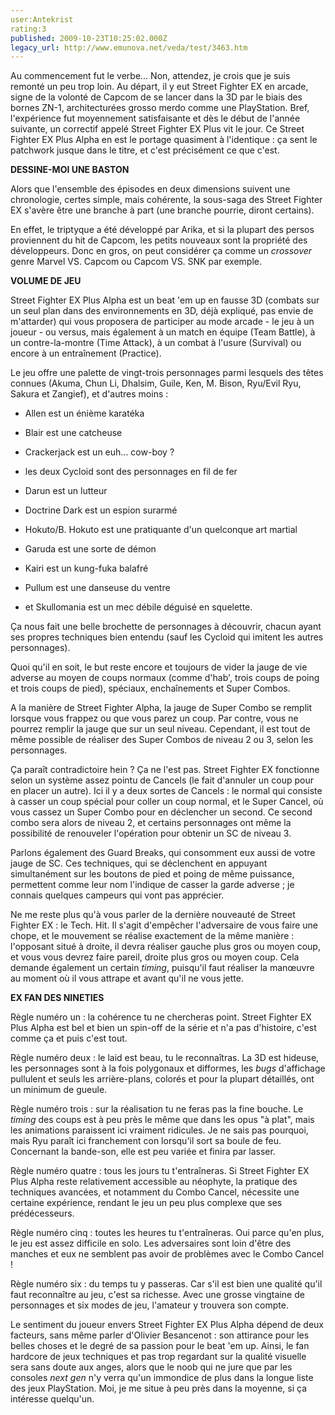 ```yaml
---
user:Antekrist
rating:3
published: 2009-10-23T10:25:02.000Z
legacy_url: http://www.emunova.net/veda/test/3463.htm
---
```

Au commencement fut le verbe... Non, attendez, je crois que je suis remonté un peu trop loin. Au départ, il y eut Street Fighter EX en arcade, signe de la volonté de Capcom de se lancer dans la 3D par le biais des bornes ZN-1, architecturées grosso merdo comme une PlayStation. Bref, l'expérience fut moyennement satisfaisante et dès le début de l'année suivante, un correctif appelé Street Fighter EX Plus vit le jour. Ce Street Fighter EX Plus Alpha en est le portage quasiment à l'identique : ça sent le patchwork jusque dans le titre, et c'est précisément ce que c'est.  

  

**DESSINE-MOI UNE BASTON**  

Alors que l'ensemble des épisodes en deux dimensions suivent une chronologie, certes simple, mais cohérente, la sous-saga des Street Fighter EX s'avère être une branche à part (une branche pourrie, diront certains).  

En effet, le triptyque a été développé par Arika, et si la plupart des persos proviennent du hit de Capcom, les petits nouveaux sont la propriété des développeurs. Donc en gros, on peut considérer ça comme un _crossover_ genre Marvel VS. Capcom ou Capcom VS. SNK par exemple.  

  

**VOLUME DE JEU**  

Street Fighter EX Plus Alpha est un beat 'em up en fausse 3D (combats sur un seul plan dans des environnements en 3D, déjà expliqué, pas envie de m'attarder) qui vous proposera de participer au mode arcade - le jeu à un joueur - ou versus, mais également à un match en équipe (Team Battle), à un contre-la-montre (Time Attack), à un combat à l'usure (Survival) ou encore à un entraînement (Practice).  

Le jeu offre une palette de vingt-trois personnages parmi lesquels des têtes connues (Akuma, Chun Li, Dhalsim, Guile, Ken, M. Bison, Ryu/Evil Ryu, Sakura et Zangief), et d'autres moins :  

- Allen est un énième karatéka  

- Blair est une catcheuse  

- Crackerjack est un euh... cow-boy ?  

- les deux Cycloid sont des personnages en fil de fer  

- Darun est un lutteur  

- Doctrine Dark est un espion surarmé  

- Hokuto/B. Hokuto est une pratiquante d'un quelconque art martial  

- Garuda est une sorte de démon  

- Kairi est un kung-fuka balafré  

- Pullum est une danseuse du ventre  

- et Skullomania est un mec débile déguisé en squelette.  

  

Ça nous fait une belle brochette de personnages à découvrir, chacun ayant ses propres techniques bien entendu (sauf les Cycloid qui imitent les autres personnages).  

Quoi qu'il en soit, le but reste encore et toujours de vider la jauge de vie adverse au moyen de coups normaux (comme d'hab', trois coups de poing et trois coups de pied), spéciaux, enchaînements et Super Combos.  

A la manière de Street Fighter Alpha, la jauge de Super Combo se remplit lorsque vous frappez ou que vous parez un coup. Par contre, vous ne pourrez remplir la jauge que sur un seul niveau. Cependant, il est tout de même possible de réaliser des Super Combos de niveau 2 ou 3, selon les personnages.  

Ça paraît contradictoire hein ? Ça ne l'est pas. Street Fighter EX fonctionne selon un système assez pointu de Cancels (le fait d'annuler un coup pour en placer un autre). Ici il y a deux sortes de Cancels : le normal qui consiste à casser un coup spécial pour coller un coup normal, et le Super Cancel, où vous cassez un Super Combo pour en déclencher un second. Ce second combo sera alors de niveau 2, et certains personnages ont même la possibilité de renouveler l'opération pour obtenir un SC de niveau 3\.  

Parlons également des Guard Breaks, qui consomment eux aussi de votre jauge de SC. Ces techniques, qui se déclenchent en appuyant simultanément sur les boutons de pied et poing de même puissance, permettent comme leur nom l'indique de casser la garde adverse ; je connais quelques campeurs qui vont pas apprécier.  

Ne me reste plus qu'à vous parler de la dernière nouveauté de Street Fighter EX : le Tech. Hit. Il s'agit d'empêcher l'adversaire de vous faire une chope, et le mouvement se réalise exactement de la même manière : l'opposant situé à droite, il devra réaliser gauche plus gros ou moyen coup, et vous vous devrez faire pareil, droite plus gros ou moyen coup. Cela demande également un certain _timing_, puisqu'il faut réaliser la manœuvre au moment où il vous attrape et avant qu'il ne vous jette.  

  

**EX FAN DES NINETIES**  

Règle numéro un : la cohérence tu ne chercheras point. Street Fighter EX Plus Alpha est bel et bien un spin-off de la série et n'a pas d'histoire, c'est comme ça et puis c'est tout.  

Règle numéro deux : le laid est beau, tu le reconnaîtras. La 3D est hideuse, les personnages sont à la fois polygonaux et difformes, les _bugs_ d'affichage pullulent et seuls les arrière-plans, colorés et pour la plupart détaillés, ont un minimum de gueule.  

Règle numéro trois : sur la réalisation tu ne feras pas la fine bouche. Le _timing_ des coups est à peu près le même que dans les opus "à plat", mais les animations paraissent ici vraiment ridicules. Je ne sais pas pourquoi, mais Ryu paraît ici franchement con lorsqu'il sort sa boule de feu. Concernant la bande-son, elle est peu variée et finira par lasser.  

Règle numéro quatre : tous les jours tu t'entraîneras. Si Street Fighter EX Plus Alpha reste relativement accessible au néophyte, la pratique des techniques avancées, et notamment du Combo Cancel, nécessite une certaine expérience, rendant le jeu un peu plus complexe que ses prédécesseurs.  

Règle numéro cinq : toutes les heures tu t'entraîneras. Oui parce qu'en plus, le jeu est assez difficile en solo. Les adversaires sont loin d'être des manches et eux ne semblent pas avoir de problèmes avec le Combo Cancel !  

Règle numéro six : du temps tu y passeras. Car s'il est bien une qualité qu'il faut reconnaître au jeu, c'est sa richesse. Avec une grosse vingtaine de personnages et six modes de jeu, l'amateur y trouvera son compte.  

Le sentiment du joueur envers Street Fighter EX Plus Alpha dépend de deux facteurs, sans même parler d'Olivier Besancenot : son attirance pour les belles choses et le degré de sa passion pour le beat 'em up. Ainsi, le fan hardcore de jeux techniques et pas trop regardant sur la qualité visuelle sera sans doute aux anges, alors que le noob qui ne jure que par les consoles _next gen_ n'y verra qu'un immondice de plus dans la longue liste des jeux PlayStation. Moi, je me situe à peu près dans la moyenne, si ça intéresse quelqu'un.